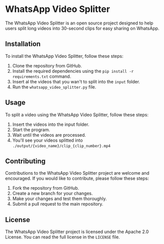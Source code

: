 # WhatsApp Video Splitter
The WhatsApp Video Splitter is an open source project designed to help users split long videos into 30-second clips for easy sharing on WhatsApp.

## Installation
To install the WhatsApp Video Splitter, follow these steps:

1. Clone the repository from GitHub.
2. Install the required dependencies using the `pip install -r requirements.txt` command.
3. Insert al the videos that you wan't to split into the `input` folder.
4. Run the `whatsapp_video_splitter.py` file.

## Usage
To split a video using the WhatsApp Video Splitter, follow these steps:

1. Insert the videos into the input folder.
2. Start the program.
3. Wait until the videos are processed.
4. You'll see your videos splitted into `./output/{video_name}/clip_{clip_number}.mp4`

## Contributing
Contributions to the WhatsApp Video Splitter project are welcome and encouraged. If you would like to contribute, please follow these steps:

1. Fork the repository from GitHub.
2. Create a new branch for your changes.
3. Make your changes and test them thoroughly.
4. Submit a pull request to the main repository.

## License
The WhatsApp Video Splitter project is licensed under the Apache 2.0 License. You can read the full license in the `LICENSE` file.
